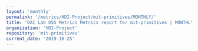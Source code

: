 ```yaml
---
layout: 'monthly'
permalink: '/metrics/HDI-Project/mit-primitives/MONTHLY/'
title: 'DAI Lab OSS Metrics Metrics report for mit-primitives | MONTHLY-REPORT-2019-10-25'
organization: 'HDI-Project'
repository: 'mit-primitives'
current_date: '2019-10-25'
---
```


